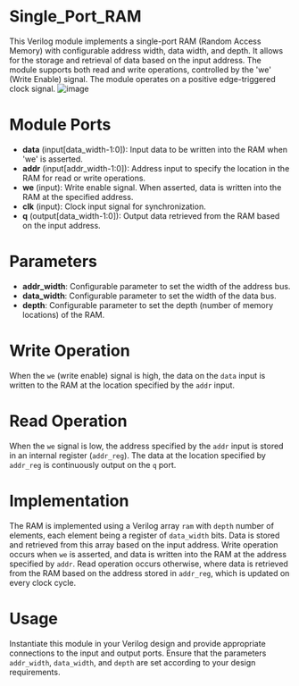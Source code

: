 # Single_Port_RAM
This Verilog module implements a single-port RAM (Random Access Memory) with configurable address width, data width, and depth. It allows for the storage and retrieval of data based on the input address. The module supports both read and write operations, controlled by the 'we' (Write Enable) signal. The module operates on a positive edge-triggered clock signal.
![image](https://github.com/user-attachments/assets/b8be5d79-b4d1-451f-86f0-44a35cdcab21)
# Module Ports
- **data** (input[data_width-1:0]): Input data to be written into the RAM when 'we' is asserted.
- **addr** (input[addr_width-1:0]): Address input to specify the location in the RAM for read or write operations.
- **we** (input): Write enable signal. When asserted, data is written into the RAM at the specified address.
- **clk** (input): Clock input signal for synchronization.
- **q** (output[data_width-1:0]): Output data retrieved from the RAM based on the input address.
# Parameters
- **addr_width**: Configurable parameter to set the width of the address bus.
- **data_width**: Configurable parameter to set the width of the data bus.
- **depth**: Configurable parameter to set the depth (number of memory locations) of the RAM.
# Write Operation
When the `we` (write enable) signal is high, the data on the `data` input is written to the RAM at the location specified by the `addr` input.
# Read Operation
When the `we` signal is low, the address specified by the `addr` input is stored in an internal register (`addr_reg`). The data at the location specified by `addr_reg` is continuously output on the `q` port.
# Implementation
The RAM is implemented using a Verilog array `ram` with `depth` number of elements, each element being a register of `data_width` bits. Data is stored and retrieved from this array based on the input address. Write operation occurs when `we` is asserted, and data is written into the RAM at the address specified by `addr`. Read operation occurs otherwise, where data is retrieved from the RAM based on the address stored in `addr_reg`, which is updated on every clock cycle.
# Usage
Instantiate this module in your Verilog design and provide appropriate connections to the input and output ports. Ensure that the parameters `addr_width`, `data_width`, and `depth` are set according to your design requirements.
